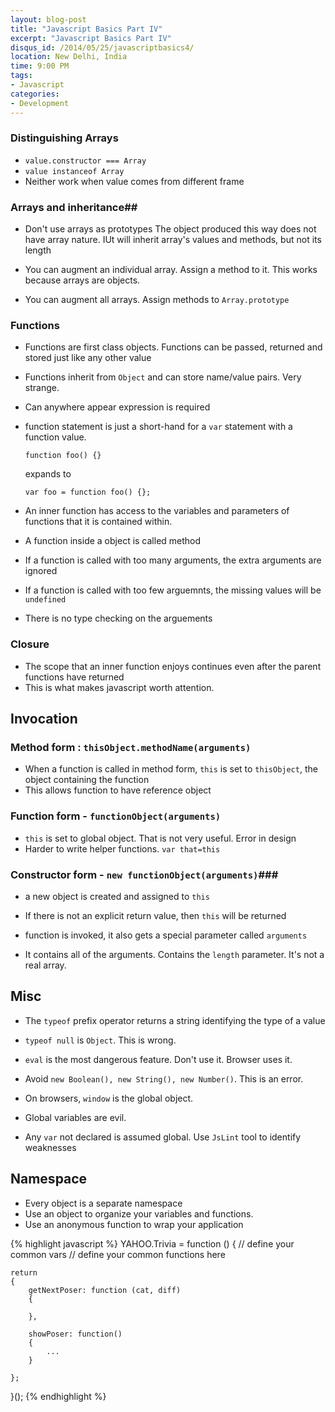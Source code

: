 ```yaml
---
layout: blog-post
title: "Javascript Basics Part IV"
excerpt: "Javascript Basics Part IV"
disqus_id: /2014/05/25/javascriptbasics4/
location: New Delhi, India
time: 9:00 PM
tags:
- Javascript
categories:
- Development
---
```


### Distinguishing Arrays ###
* `value.constructor === Array`
* `value instanceof Array`
* Neither work when value comes from different frame

### Arrays and inheritance##

* Don't use arrays as prototypes
	The object produced this way does not have array nature. IUt will inherit array's values and methods, but not its length

* You can augment an individual array. Assign a method to it. This works because arrays are objects.

* You can augment all arrays. Assign methods to `Array.prototype`

### Functions ###
* Functions are first class objects. Functions can be passed, returned and stored just like any other value
* Functions inherit from `Object` and can store name/value pairs. Very strange.
* Can anywhere appear expression is required
* function statement is just a short-hand for a `var` statement with a function value.

	`function foo() {}`

	expands to

	`var foo = function foo() {};`

* An inner function has access to the variables and parameters of functions that it is contained within.
* A function inside a object is called method
* If a function is called with too many arguments, the extra arguments are ignored
* If a function is called with too few arguemnts, the missing values will be `undefined`
* There is no type checking on the arguements


### Closure ###
* The scope that an inner function enjoys continues even after the parent functions have returned
* This is what makes javascript worth attention.


## Invocation ##

### Method form : `thisObject.methodName(arguments)` ###

* When a function is called in method form, `this` is set to `thisObject`, the object containing the function
* This allows function to have reference object

### Function form - `functionObject(arguments)` ###

* `this` is set to global object. That is not very useful. Error in design
* Harder to write helper functions.
	`var that=this`

### Constructor form - `new functionObject(arguments)`###

* a new object is created and assigned to `this`
* If there is not an explicit return value, then `this` will be returned

* function is invoked, it also gets a special parameter called `arguments`
* It contains all of the arguments. Contains the `length` parameter. It's not a real array.

## Misc ##
* The `typeof` prefix operator returns a string identifying the type of a value
* `typeof null` is `Object`. This is wrong.
* `eval` is the most dangerous feature. Don't use it. Browser uses it.

* Avoid `new Boolean(), new String(), new Number()`. This is an error.
* On browsers, `window` is the global object. 
* Global variables are evil.
* Any `var` not declared is assumed global. Use `JsLint` tool to identify weaknesses

## Namespace ##
* Every object is a separate namespace
* Use an object to organize your variables and functions.
* Use an anonymous function to wrap your application

{% highlight javascript %}
YAHOO.Trivia = function ()
{
	// define your common vars
	// define your common functions here

	return 
	{
		getNextPoser: function (cat, diff)
		{

		},

		showPoser: function()
		{
			...
		}

	};

}();
{% endhighlight %}


